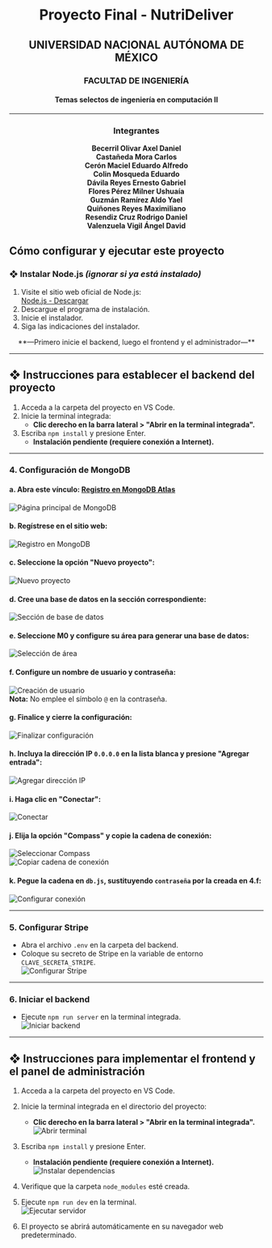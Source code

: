 <div align="center">

# **Proyecto Final - NutriDeliver**  
## **UNIVERSIDAD NACIONAL AUTÓNOMA DE MÉXICO**  
### **FACULTAD DE INGENIERÍA**  
#### **Temas selectos de ingeniería en computación II**

</div>

---

<div align="center">

### **Integrantes**


 **Becerril Olivar Axel Daniel**  
 **Castañeda Mora Carlos**  
 **Cerón Maciel Eduardo Alfredo**  
 **Colin Mosqueda Eduardo**  
 **Dávila Reyes Ernesto Gabriel**  
 **Flores Pérez Milner Ushuaía**  
 **Guzmán Ramírez Aldo Yael**  
 **Quiñones Reyes Maximiliano**  
 **Resendiz Cruz Rodrigo Daniel**  
 **Valenzuela Vigil Ángel David**
</div>

## **Cómo configurar y ejecutar este proyecto**

### ❖ **Instalar Node.js** *(ignorar si ya está instalado)*

1. Visite el sitio web oficial de Node.js:  
   [Node.js - Descargar](https://nodejs.org/en/download/)  
2. Descargue el programa de instalación.  
3. Inicie el instalador.  
4. Siga las indicaciones del instalador.  

<div align="center">  
**—Primero inicie el backend, luego el frontend y el administrador—**  
</div>

---

## ❖ **Instrucciones para establecer el backend del proyecto**

1. Acceda a la carpeta del proyecto en VS Code.  
2. Inicie la terminal integrada:  
   - **Clic derecho en la barra lateral > "Abrir en la terminal integrada".**  
3. Escriba `npm install` y presione Enter.  
   - **Instalación pendiente (requiere conexión a Internet).**

---

### 4. **Configuración de MongoDB**

#### a. Abra este vínculo: [Registro en MongoDB Atlas](https://www.mongodb.com/cloud/atlas/register)  
   ![Página principal de MongoDB](./img/mongoPagina.jpeg)  

#### b. Regístrese en el sitio web:  
   ![Registro en MongoDB](./img/mongoSing.jpeg)  

#### c. Seleccione la opción "Nuevo proyecto":  
   ![Nuevo proyecto](./img/projecMongo.jpeg)  

#### d. Cree una base de datos en la sección correspondiente:  
   ![Sección de base de datos](./img/DataMongo.jpeg)  

#### e. Seleccione **M0** y configure su área para generar una base de datos:  
   ![Selección de área](./img/deploy.jpeg)  

#### f. Configure un nombre de usuario y contraseña:  
   ![Creación de usuario](./img/loginMongo.jpeg)  
   **Nota:** No emplee el símbolo `@` en la contraseña.

#### g. Finalice y cierre la configuración:  
   ![Finalizar configuración](./img/finishMongo.jpeg)  

#### h. Incluya la dirección IP `0.0.0.0` en la lista blanca y presione "Agregar entrada":  
   ![Agregar dirección IP](./img/addMongo.jpeg)  

#### i. Haga clic en "Conectar":  
   ![Conectar](./img/deploymentsMongo.jpeg)  

#### j. Elija la opción "Compass" y copie la cadena de conexión:  
   ![Seleccionar Compass](./img/compassMongo.jpeg)  
   ![Copiar cadena de conexión](./img/copyMongo.jpeg)  

#### k. Pegue la cadena en `db.js`, sustituyendo `contraseña` por la creada en 4.f:  
   ![Configurar conexión](./img/conectMongo.jpeg)  

---

### 5. **Configurar Stripe**

- Abra el archivo `.env` en la carpeta del backend.  
- Coloque su secreto de Stripe en la variable de entorno `CLAVE_SECRETA_STRIPE`.  
   ![Configurar Stripe](./img/secretMongo.jpeg)  

---

### 6. **Iniciar el backend**

- Ejecute `npm run server` en la terminal integrada.  
   ![Iniciar backend](./img/terminalMongo.jpeg)  

---

## ❖ **Instrucciones para implementar el frontend y el panel de administración**

1. Acceda a la carpeta del proyecto en VS Code.  
2. Inicie la terminal integrada en el directorio del proyecto:  
   - **Clic derecho en la barra lateral > "Abrir en la terminal integrada".**  
   ![Abrir terminal](./img/front1.jpeg)  

3. Escriba `npm install` y presione Enter.  
   - **Instalación pendiente (requiere conexión a Internet).**  
   ![Instalar dependencias](./img/front2.jpeg)  

4. Verifique que la carpeta `node_modules` esté creada.  
5. Ejecute `npm run dev` en la terminal.  
   ![Ejecutar servidor](./img/front3.jpeg)  

6. El proyecto se abrirá automáticamente en su navegador web predeterminado.
